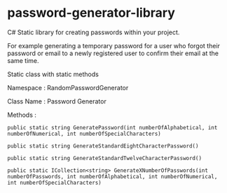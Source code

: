 password-generator-library
==========================

C# Static library for creating passwords within your project.   

For example generating a temporary password for a user who forgot their password or email to a newly registered user to confirm their email at the same time.


Static class with static methods

Namespace : RandomPasswordGenerator

Class Name : Password Generator

Methods : 

    public static string GeneratePassword(int numberOfAlphabetical, int numberOfNumerical, int numberOfSpecialCharacters)

    public static string GenerateStandardEightCharacterPassword()

    public static string GenerateStandardTwelveCharacterPassword()

    public static ICollection<string> GenerateXNumberOfPasswords(int numberOfPasswords, int numberOfAlphabetical, int numberOfNumerical, int numberOfSpecialCharacters)
